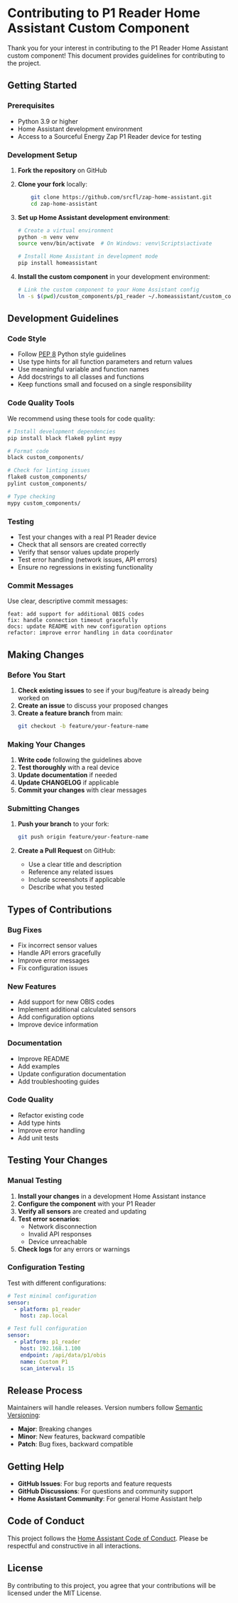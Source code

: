 # Contributing to P1 Reader Home Assistant Custom Component

Thank you for your interest in contributing to the P1 Reader Home Assistant custom component! This document provides guidelines for contributing to the project.

## Getting Started

### Prerequisites

- Python 3.9 or higher
- Home Assistant development environment
- Access to a Sourceful Energy Zap P1 Reader device for testing

### Development Setup

1. **Fork the repository** on GitHub
2. **Clone your fork** locally:
   ```bash
       git clone https://github.com/srcfl/zap-home-assistant.git
       cd zap-home-assistant
   ```

3. **Set up Home Assistant development environment**:
   ```bash
   # Create a virtual environment
   python -m venv venv
   source venv/bin/activate  # On Windows: venv\Scripts\activate
   
   # Install Home Assistant in development mode
   pip install homeassistant
   ```

4. **Install the custom component** in your development environment:
   ```bash
   # Link the custom component to your Home Assistant config
   ln -s $(pwd)/custom_components/p1_reader ~/.homeassistant/custom_components/p1_reader
   ```

## Development Guidelines

### Code Style

- Follow [PEP 8](https://www.python.org/dev/peps/pep-0008/) Python style guidelines
- Use type hints for all function parameters and return values
- Use meaningful variable and function names
- Add docstrings to all classes and functions
- Keep functions small and focused on a single responsibility

### Code Quality Tools

We recommend using these tools for code quality:

```bash
# Install development dependencies
pip install black flake8 pylint mypy

# Format code
black custom_components/

# Check for linting issues
flake8 custom_components/
pylint custom_components/

# Type checking
mypy custom_components/
```

### Testing

- Test your changes with a real P1 Reader device
- Check that all sensors are created correctly
- Verify that sensor values update properly
- Test error handling (network issues, API errors)
- Ensure no regressions in existing functionality

### Commit Messages

Use clear, descriptive commit messages:

```
feat: add support for additional OBIS codes
fix: handle connection timeout gracefully
docs: update README with new configuration options
refactor: improve error handling in data coordinator
```

## Making Changes

### Before You Start

1. **Check existing issues** to see if your bug/feature is already being worked on
2. **Create an issue** to discuss your proposed changes
3. **Create a feature branch** from main:
   ```bash
   git checkout -b feature/your-feature-name
   ```

### Making Your Changes

1. **Write code** following the guidelines above
2. **Test thoroughly** with a real device
3. **Update documentation** if needed
4. **Update CHANGELOG** if applicable
5. **Commit your changes** with clear messages

### Submitting Changes

1. **Push your branch** to your fork:
   ```bash
   git push origin feature/your-feature-name
   ```

2. **Create a Pull Request** on GitHub:
   - Use a clear title and description
   - Reference any related issues
   - Include screenshots if applicable
   - Describe what you tested

## Types of Contributions

### Bug Fixes

- Fix incorrect sensor values
- Handle API errors gracefully
- Improve error messages
- Fix configuration issues

### New Features

- Add support for new OBIS codes
- Implement additional calculated sensors
- Add configuration options
- Improve device information

### Documentation

- Improve README
- Add examples
- Update configuration documentation
- Add troubleshooting guides

### Code Quality

- Refactor existing code
- Add type hints
- Improve error handling
- Add unit tests

## Testing Your Changes

### Manual Testing

1. **Install your changes** in a development Home Assistant instance
2. **Configure the component** with your P1 Reader
3. **Verify all sensors** are created and updating
4. **Test error scenarios**:
   - Network disconnection
   - Invalid API responses
   - Device unreachable
5. **Check logs** for any errors or warnings

### Configuration Testing

Test with different configurations:

```yaml
# Test minimal configuration
sensor:
  - platform: p1_reader
    host: zap.local

# Test full configuration
sensor:
  - platform: p1_reader
    host: 192.168.1.100
    endpoint: /api/data/p1/obis
    name: Custom P1
    scan_interval: 15
```

## Release Process

Maintainers will handle releases. Version numbers follow [Semantic Versioning](https://semver.org/):

- **Major**: Breaking changes
- **Minor**: New features, backward compatible
- **Patch**: Bug fixes, backward compatible

## Getting Help

- **GitHub Issues**: For bug reports and feature requests
- **GitHub Discussions**: For questions and community support
- **Home Assistant Community**: For general Home Assistant help

## Code of Conduct

This project follows the [Home Assistant Code of Conduct](https://github.com/home-assistant/core/blob/dev/CODE_OF_CONDUCT.md). Please be respectful and constructive in all interactions.

## License

By contributing to this project, you agree that your contributions will be licensed under the MIT License. 